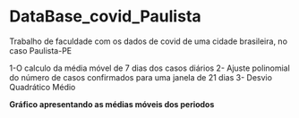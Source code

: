 # DataBase_covid_Paulista
Trabalho de faculdade com os dados de covid de uma cidade brasileira, no caso Paulista-PE

1-O calculo da média móvel de 7 dias dos casos diários
2- Ajuste polinomial do número de casos confirmados para uma janela de 21 dias 
3- Desvio Quadrático Médio

**Gráfico apresentando as médias móveis dos periodos**
